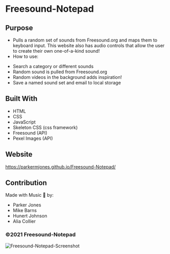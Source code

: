 # Freesound-Notepad

## Purpose
* Pulls a random set of sounds from Freesound.org and maps them to keyboard input. This website also has audio controls that allow the user to create their own one-of-a-kind sound!
* How to use:
- Search a category or different sounds
- Random sound is pulled from Freesound.org
- Random videos in the background adds inspiration!
- Save a named sound set and email to local storage

## Built With

* HTML
* CSS
* JavaScript
* Skeleton CSS (css framework)
* Freesound (API)
* Pexel Images (API)

## Website
https://parkermjones.github.io/Freesound-Notepad/

## Contribution

Made with Music 🎵 by:
* Parker Jones
* Mike Barns
* Hunert Johnson
* Alia Collier

### ©️2021 Freesound-Notepad

![Freesound-Notepad-Screenshot](https://user-images.githubusercontent.com/79668415/120944525-9b9fd900-c6fa-11eb-8d10-8c0ddc4b71f2.jpg)
